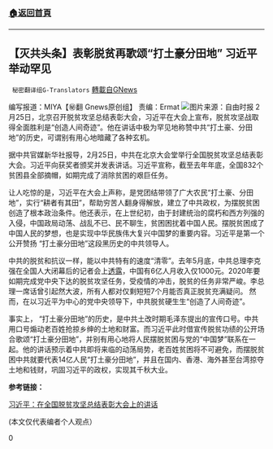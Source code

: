 ###  [:house:返回首頁](https://github.com/ourhimalayas/txt)
---

## 【灭共头条】表彰脱贫再歌颂“打土豪分田地” 习近平举动罕见
` 秘密翻译组G-Translators` [轉載自GNews](https://gnews.org/zh-hans/933222/)

编写报道：MIYA【㊙️翻 Gnews原创组】 
责编：Ermat
![]()![](https://gnews.org/wp-content/uploads/2021/02/Picture1-101.jpg)图片来源：自由时报
2月25日，北京召开脱贫攻坚总结表彰大会，习近平在大会上宣布，脱贫攻坚战取得全面胜利是“创造人间奇迹”。他在讲话中极为罕见地称赞中共“打土豪、分田地”的历史，可谓别有用心地暗藏了各种玄机。

据中共官媒新华社报导，2月25日，中共在北京大会堂举行全国脱贫攻坚总结表彰大会。习近平向获奖者颁奖并发表讲话。习近平宣称，截至去年年底，全国832个贫困县全部摘帽，如期完成了消除贫困的艰巨任务。

让人吃惊的是，习近平在大会上声称，是党团结带领了广大农民“打土豪、分田地”，实行“耕者有其田”，帮助穷苦人翻身得解放，建立了中共政权，为摆脱贫困创造了根本政治条件。他还表示，在上世纪初，由于封建统治的腐朽和西方列强的入侵，中国政局动荡、战乱不已、民不聊生，贫困困扰着中国人民。摆脱贫困成了中国人民的梦想，也是实现中华民族伟大复兴中国梦的重要内容。习近平是第一个公开赞扬 “打土豪分田地”这段黑历史的中共领导人。

中共的脱贫和抗议一样，能以中共特有的速度“清零”。去年5月底，中共总理李克强在全国人大闭幕后的记者会上[透露](https://news.163.com/20/0529/07/FDPESQ2H0001899O.html)，中国有6亿人月收入仅1000元。2020年要如期完成党中央下达的脱贫攻坚任务，受疫情的冲击，脱贫的任务非常严峻。李总理一席话曾引起然大波，所有人都对仅剩短短7个月能否真正脱贫充满疑问。 然而，在以习近平为中心的党中央领导下，中共脱贫硬生生“创造了人间奇迹”。

事实上， “打土豪分田地”的历史，是中共土改时期毛泽东提出的宣传口号。中共用口号煽动老百姓抢掠乡绅的土地和财富。而习近平此时借宣传脱贫功绩的公开场合歌颂“打土豪分田地”，并别有用心地将人民摆脱贫困与党的“中国梦”联系在一起。他的讲话预示着中共即将来临的动荡局势，老百姓贫困将不可避免，而摆脱贫困中共就要代表14亿人民“打土豪分田地”，并且在国内、香港、海外甚至台湾掠夺土地和钱财，巩固习近平的政权，实现其千秋大业。

**参考链接：**

[习近平：在全国脱贫攻坚总结表彰大会上的讲话](http://www.xinhuanet.com/2021-02/25/c_1127140240.htm)

(本文仅代表编者个人观点）

0
